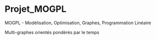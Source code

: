 # Projet_MOGPL

MOGPL - Modélisation, Optimisation, Graphes, Programmation Linéaire

Multi-graphes orientés pondérés par le temps
